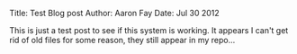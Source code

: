 Title: Test Blog post
Author: Aaron Fay
Date: Jul 30 2012

This is just a test post to see if this system is working. It appears I can't
get rid of old files for some reason, they still appear in my repo...